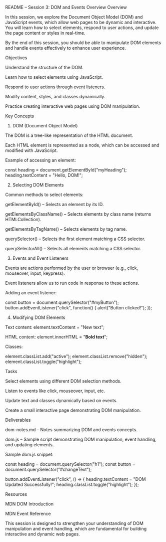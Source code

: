README – Session 3: DOM and Events Overview
Overview

In this session, we explore the Document Object Model (DOM) and JavaScript events, which allow web pages to be dynamic and interactive. You will learn how to select elements, respond to user actions, and update the page content or styles in real-time.

By the end of this session, you should be able to manipulate DOM elements and handle events effectively to enhance user experience.

Objectives

Understand the structure of the DOM.

Learn how to select elements using JavaScript.

Respond to user actions through event listeners.

Modify content, styles, and classes dynamically.

Practice creating interactive web pages using DOM manipulation.

Key Concepts

1. DOM (Document Object Model)

The DOM is a tree-like representation of the HTML document.

Each HTML element is represented as a node, which can be accessed and modified with JavaScript.

Example of accessing an element:

const heading = document.getElementById("myHeading");
heading.textContent = "Hello, DOM!";

2. Selecting DOM Elements

Common methods to select elements:

getElementById() – Selects an element by its ID.

getElementsByClassName() – Selects elements by class name (returns HTMLCollection).

getElementsByTagName() – Selects elements by tag name.

querySelector() – Selects the first element matching a CSS selector.

querySelectorAll() – Selects all elements matching a CSS selector.

3. Events and Event Listeners

Events are actions performed by the user or browser (e.g., click, mouseover, input, keypress).

Event listeners allow us to run code in response to these actions.

Adding an event listener:

const button = document.querySelector("#myButton");
button.addEventListener("click", function() {
alert("Button clicked!");
});

4. Modifying DOM Elements

Text content: element.textContent = "New text";

HTML content: element.innerHTML = "<strong>Bold text</strong>";

Classes:

element.classList.add("active");
element.classList.remove("hidden");
element.classList.toggle("highlight");

Tasks

Select elements using different DOM selection methods.

Listen to events like click, mouseover, input, etc.

Update text and classes dynamically based on events.

Create a small interactive page demonstrating DOM manipulation.

Deliverables

dom-notes.md – Notes summarizing DOM and events concepts.

dom.js – Sample script demonstrating DOM manipulation, event handling, and updating elements.

Sample dom.js snippet:

const heading = document.querySelector("h1");
const button = document.querySelector("#changeText");

button.addEventListener("click", () => {
heading.textContent = "DOM Updated Successfully!";
heading.classList.toggle("highlight");
});

Resources

MDN DOM Introduction

MDN Event Reference

This session is designed to strengthen your understanding of DOM manipulation and event handling, which are fundamental for building interactive and dynamic web pages.

